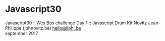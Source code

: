 # Javascript30
Javascript30  - Wes Bos challenge
Day 1 :: Javascript Drum Kit
Novitz Jean-Philippe (jphnovitz.be)
hello@jiphi.be                     
september 2017 

